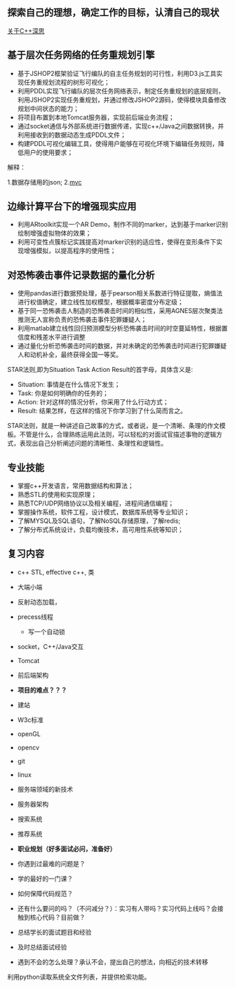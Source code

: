 ## 探索自己的理想，确定工作的目标，认清自己的现状

[关于C++深思](http://www.myexception.cn/cpp/1968537.html)

## 基于层次任务网络的任务重规划引擎

+ 基于JSHOP2框架验证飞行编队的自主任务规划的可行性，利用D3.js工具实现任务重规划流程的树形可视化；
+ 利用PDDL实现飞行编队的层次任务网络表示，制定任务重规划的底层规则，利用JSHOP2实现任务重规划，并通过修改JSHOP2源码，使得模块具备修改规划中间状态的能力；
+ 将项目布置到本地Tomcat服务器，实现前后端业务流程；
+ 通过socket通信与外部系统进行数据传递，实现c++/Java之间数据转换，并利用接收到的数据动态生成PDDL文件；
+ 构建PDDL可视化编辑工具，使得用户能够在可视化环境下编辑任务规则，降低用户的使用要求；

解释：

1.数据存储用的json;
2.[mvc](<https://www.zhihu.com/question/37962386>)

## 边缘计算平台下的增强现实应用

+ 利用ARtoolkit实现一个AR Demo，制作不同的marker，达到基于marker识别绘制增强虚拟物体的效果；
+ 利用可变性点簇标记实践提高对marker识别的适应性，使得在变形条件下实现增强模拟，以提高程序的使用性；

## 对恐怖袭击事件记录数据的量化分析

+ 使用pandas进行数据预处理，基于pearson相关系数进行特征提取，熵值法进行权值确定，建立线性加权模型，根据概率密度分布定级；
+ 基于同一恐怖袭击人制造的恐怖袭击时间的相似性，采用AGNES层次聚类法推测无人宣称负责的恐怖袭击事件犯罪嫌疑人；
+ 利用matlab建立线性回归预测模型分析恐怖袭击时间的时空蔓延特性，根据置信度和残差水平进行调整
+ 通过量化分析恐怖袭击时间的数据，并对未确定的恐怖袭击时间进行犯罪嫌疑人和动机补全，最终获得全国一等奖。

STAR法则,即为Situation Task Action Result的首字母，具体含义是:

+ Situation: 事情是在什么情况下发生；
+ Task: 你是如何明确你的任务的；
+ Action: 针对这样的情况分析，你采用了什么行动方式；
+ Result: 结果怎样，在这样的情况下你学习到了什么简而言之。

STAR法则，就是一种讲述自己故事的方式，或者说，是一个清晰、条理的作文模板。不管是什么，合理熟练运用此法则，可以轻松的对面试官描述事物的逻辑方式，表现出自己分析阐述问题的清晰性、条理性和逻辑性。

## 专业技能

+ 掌握c++开发语言，常用数据结构和算法；
+ 熟悉STL的使用和实现原理；
+ 熟悉TCP/UDP网络协议以及相关编程，进程间通信编程；
+ 掌握操作系统，软件工程，设计模式，数据库系统等专业知识；
+ 了解MYSQL及SQL语句，了解NoSQL存储原理，了解redis;
+ 了解分布式系统设计，负载均衡技术，高可用性系统等知识；

## 复习内容

+ c++ STL, effective c++, 类
+ 大端小端
+ 反射动态加载，
+ precess线程
  + 写一个自动锁
+ socket，C++/Java交互
+ Tomcat
+ 前后端架构

+ **项目的难点？？？**

+ 建站
+ W3c标准
+ openGL
+ opencv

+ git

+ linux

+ 服务端领域的新技术
+ 服务器架构
+ 搜索系统
+ 推荐系统

+ **职业规划（好多面试必问，准备好）**
+ 你遇到过最难的问题是？
+ 学的最好的一门课？
+ 如何保障代码规范？
+ 还有什么要问的吗？（不问减分？）：实习有人带吗？实习代码上线吗？会接触到核心代码？目前做？

+ 总结学长的面试题目和经验
+ 及时总结面试经验

+ 遇到不会的怎么处理？承认不会，提出自己的想法，向相近的技术转移

利用python读取系统全文件列表，并提供检索功能。

